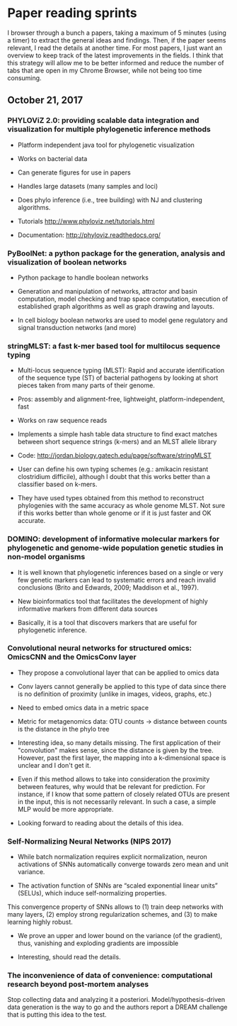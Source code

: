 # Paper reading sprints


I browser through a bunch a papers, taking a maximum of 5 minutes (using a timer) to extract the general ideas and findings. Then, if the paper seems relevant, I read the details at another time. For most papers, I just want an overview to keep track of the latest improvements in the fields. I think that this strategy will allow me to be better informed and reduce the number of tabs that are open in my Chrome Browser, while not being too time consuming.


## October 21, 2017

### PHYLOViZ 2.0: providing scalable data integration and visualization for multiple phylogenetic inference methods

* Platform independent java tool for phylogenetic visualization

* Works on bacterial data

* Can generate figures for use in papers

* Handles large datasets (many samples and loci)

* Does phylo inference (i.e., tree building) with NJ and clustering algorithms.

* Tutorials http://www.phyloviz.net/tutorials.html

* Documentation: http://phyloviz.readthedocs.org/



### PyBoolNet: a python package for the generation, analysis and visualization of boolean networks

* Python package to handle boolean networks

* Generation and manipulation of networks, attractor and basin computation, model checking and trap space computation, execution of established graph algorithms as well as graph drawing and layouts.

* In cell biology boolean networks are used to model gene regulatory and signal transduction networks (and more)



### stringMLST: a fast k-mer based tool for multilocus sequence typing

* Multi-locus sequence typing (MLST): Rapid and accurate identification of the sequence type (ST) of bacterial pathogens by looking at short pieces taken from many parts of their genome.

* Pros: assembly and alignment-free, lightweight, platform-independent, fast

* Works on raw sequence reads

* Implements a simple hash table data structure to find exact matches between short sequence strings (k-mers) and an MLST allele library

* Code: http://jordan.biology.gatech.edu/page/software/stringMLST

* User can define his own typing schemes (e.g.: amikacin resistant clostridium difficile), although I doubt that this works better than a classifier based on k-mers.

* They have used types obtained from this method to reconstruct phylogenies with the same accuracy as whole genome MLST. Not sure if this works better than whole genome or if it is just faster and OK accurate.



### DOMINO: development of informative molecular markers for phylogenetic and genome-wide population genetic studies in non-model organisms

* It is well known that phylogenetic inferences based on a single or very few genetic markers can lead to systematic errors and reach invalid conclusions (Brito and Edwards, 2009; Maddison et al., 1997).

* New bioinformatics tool that facilitates the development of highly informative markers from different data sources

* Basically, it is a tool that discovers markers that are useful for phylogenetic inference.



### Convolutional neural networks for structured omics: OmicsCNN and the OmicsConv layer

* They propose a convolutional layer that can be applied to omics data

* Conv layers cannot generally be applied to this type of data since there is no definition of proximity (unlike in images, videos, graphs, etc.)

* Need to embed omics data in a metric space

* Metric for metagenomics data: OTU counts -> distance between counts is the distance in the phylo tree

* Interesting idea, so many details missing. The first application of their "convolution" makes sense, since the distance is given by the tree. However, past the first layer, the mapping into a k-dimensional space is unclear and I don't get it.

* Even if this method allows to take into consideration the proximity between features, why would that be relevant for prediction. For instance, if I know that some pattern of closely related OTUs are present in the input, this is not necessarily relevant. In such a case, a simple MLP would be more appropriate.

* Looking forward to reading about the details of this idea.



### Self-Normalizing Neural Networks (NIPS 2017)

* While batch normalization requires explicit normalization, neuron activations of SNNs automatically converge towards zero mean and unit variance.

* The activation function of SNNs are “scaled exponential linear units” (SELUs), which induce self-normalizing properties.

This convergence property of SNNs allows to (1) train deep networks with many layers, (2) employ strong regularization schemes, and (3) to make learning highly robust.

* We prove an upper and lower bound on the variance (of the gradient), thus, vanishing and exploding gradients are impossible

* Interesting, should read the details.



### The inconvenience of data of convenience: computational research beyond post-mortem analyses

Stop collecting data and analyzing it a posteriori. Model/hypothesis-driven data generation is the way to go and the authors report a DREAM challenge that is putting this idea to the test.

